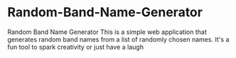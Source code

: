 # Random-Band-Name-Generator
 Random Band Name Generator This is a simple web application that generates random band names from a list of randomly chosen names. It's a fun tool to spark creativity or just have a laugh
